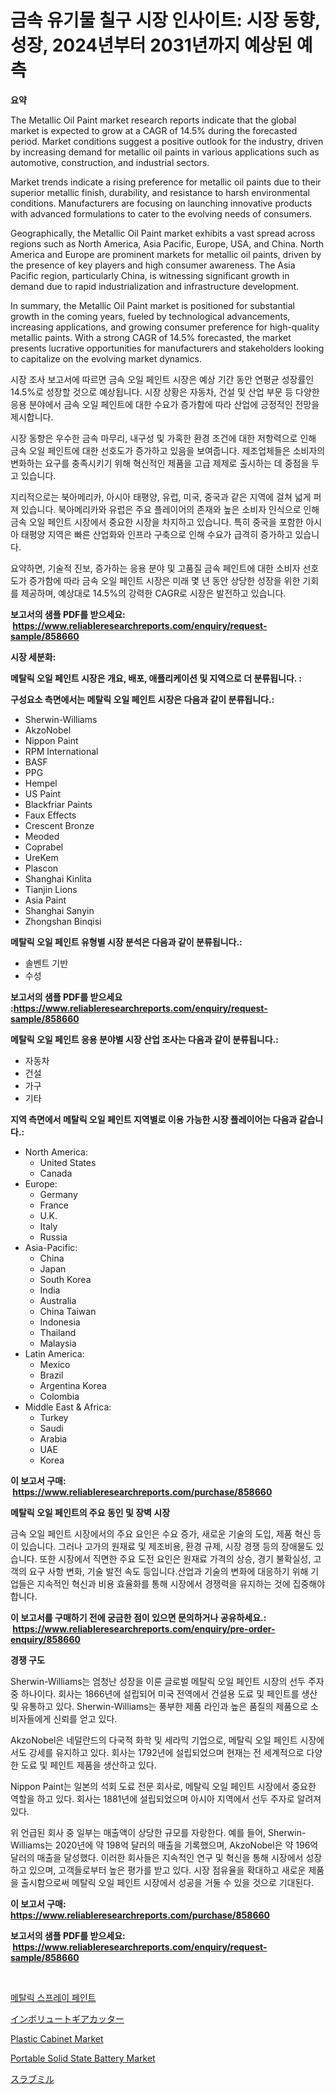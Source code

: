 <p><h1>금속 유기물 칠구 시장 인사이트: 시장 동향, 성장, 2024년부터 2031년까지 예상된 예측</h1></p><p><strong>요약</strong></p>
<p><p>The Metallic Oil Paint market research reports indicate that the global market is expected to grow at a CAGR of 14.5% during the forecasted period. Market conditions suggest a positive outlook for the industry, driven by increasing demand for metallic oil paints in various applications such as automotive, construction, and industrial sectors.</p><p>Market trends indicate a rising preference for metallic oil paints due to their superior metallic finish, durability, and resistance to harsh environmental conditions. Manufacturers are focusing on launching innovative products with advanced formulations to cater to the evolving needs of consumers.</p><p>Geographically, the Metallic Oil Paint market exhibits a vast spread across regions such as North America, Asia Pacific, Europe, USA, and China. North America and Europe are prominent markets for metallic oil paints, driven by the presence of key players and high consumer awareness. The Asia Pacific region, particularly China, is witnessing significant growth in demand due to rapid industrialization and infrastructure development.</p><p>In summary, the Metallic Oil Paint market is positioned for substantial growth in the coming years, fueled by technological advancements, increasing applications, and growing consumer preference for high-quality metallic paints. With a strong CAGR of 14.5% forecasted, the market presents lucrative opportunities for manufacturers and stakeholders looking to capitalize on the evolving market dynamics.</p><p>시장 조사 보고서에 따르면 금속 오일 페인트 시장은 예상 기간 동안 연평균 성장률인 14.5%로 성장할 것으로 예상됩니다. 시장 상황은 자동차, 건설 및 산업 부문 등 다양한 응용 분야에서 금속 오일 페인트에 대한 수요가 증가함에 따라 산업에 긍정적인 전망을 제시합니다.</p><p>시장 동향은 우수한 금속 마무리, 내구성 및 가혹한 환경 조건에 대한 저항력으로 인해 금속 오일 페인트에 대한 선호도가 증가하고 있음을 보여줍니다. 제조업체들은 소비자의 변화하는 요구를 충족시키기 위해 혁신적인 제품을 고급 제제로 출시하는 데 중점을 두고 있습니다.</p><p>지리적으로는 북아메리카, 아시아 태평양, 유럽, 미국, 중국과 같은 지역에 걸쳐 넓게 퍼져 있습니다. 북아메리카와 유럽은 주요 플레이어의 존재와 높은 소비자 인식으로 인해 금속 오일 페인트 시장에서 중요한 시장을 차지하고 있습니다. 특히 중국을 포함한 아시아 태평양 지역은 빠른 산업화와 인프라 구축으로 인해 수요가 급격히 증가하고 있습니다.</p><p>요약하면, 기술적 진보, 증가하는 응용 분야 및 고품질 금속 페인트에 대한 소비자 선호도가 증가함에 따라 금속 오일 페인트 시장은 미래 몇 년 동안 상당한 성장을 위한 기회를 제공하며, 예상대로 14.5%의 강력한 CAGR로 시장은 발전하고 있습니다.</p></p>
<p><strong>보고서의 샘플 PDF를 받으세요: &nbsp;<a href="https://www.reliableresearchreports.com/enquiry/request-sample/858660">https://www.reliableresearchreports.com/enquiry/request-sample/858660</a></strong></p>
<p><strong>시장 세분화:</strong></p>
<p><strong> 메탈릭 오일 페인트 시장은 개요, 배포, 애플리케이션 및 지역으로 더 분류됩니다. :</strong></p>
<p><strong>구성요소 측면에서는 메탈릭 오일 페인트 시장은 다음과 같이 분류됩니다.:</strong></p>
<p><ul><li>Sherwin-Williams</li><li>AkzoNobel</li><li>Nippon Paint</li><li>RPM International</li><li>BASF</li><li>PPG</li><li>Hempel</li><li>US Paint</li><li>Blackfriar Paints</li><li>Faux Effects</li><li>Crescent Bronze</li><li>Meoded</li><li>Coprabel</li><li>UreKem</li><li>Plascon</li><li>Shanghai Kinlita</li><li>Tianjin Lions</li><li>Asia Paint</li><li>Shanghai Sanyin</li><li>Zhongshan Binqisi</li></ul></p>
<p><strong> 메탈릭 오일 페인트 유형별 시장 분석은 다음과 같이 분류됩니다.:</strong></p>
<p><ul><li>솔벤트 기반</li><li>수성</li></ul></p>
<p><strong>보고서의 샘플 PDF를 받으세요 :<a href="https://www.reliableresearchreports.com/enquiry/request-sample/858660">https://www.reliableresearchreports.com/enquiry/request-sample/858660</a></strong></p>
<p><strong> 메탈릭 오일 페인트 응용 분야별 시장 산업 조사는 다음과 같이 분류됩니다.:</strong></p>
<p><ul><li>자동차</li><li>건설</li><li>가구</li><li>기타</li></ul></p>
<p><strong>지역 측면에서 메탈릭 오일 페인트 지역별로 이용 가능한 시장 플레이어는 다음과 같습니다.:</strong></p>
<p><ul>
    <li>
        North America:
        <ul>
            <li>United States</li>
            <li>Canada</li>
        </ul>
    </li>
    <li>
        Europe:
        <ul>
            <li>Germany</li>
            <li>France</li>
            <li>U.K.</li>
            <li>Italy</li>
            <li>Russia</li>
        </ul>
    </li>
    <li>
        Asia-Pacific:
        <ul>
            <li>China</li>
            <li>Japan</li>
            <li>South Korea</li>
            <li>India</li>
            <li>Australia</li>
            <li>China Taiwan</li>
            <li>Indonesia</li>
            <li>Thailand</li>
            <li>Malaysia</li>
        </ul>
    </li>
    <li>
        Latin America:
        <ul>
            <li>Mexico</li>
            <li>Brazil</li>
            <li>Argentina Korea</li>
            <li>Colombia</li>
        </ul>
    </li>
    <li>
        Middle East & Africa:
        <ul>
            <li>Turkey</li>
            <li>Saudi</li>
            <li>Arabia</li>
            <li>UAE</li>
            <li>Korea</li>
        </ul>
    </li>
    </ul></p>
<p><strong>이 보고서 구매: &nbsp;<a href="https://www.reliableresearchreports.com/purchase/858660">https://www.reliableresearchreports.com/purchase/858660</a></strong></p>
<p><strong>메탈릭 오일 페인트의 주요 동인 및 장벽 시장</strong></p>
<p><p>금속 오일 페인트 시장에서의 주요 요인은 수요 증가, 새로운 기술의 도입, 제품 혁신 등이 있습니다. 그러나 고가의 원재료 및 제조비용, 환경 규제, 시장 경쟁 등의 장애물도 있습니다. 또한 시장에서 직면한 주요 도전 요인은 원재료 가격의 상승, 경기 불확실성, 고객의 요구 사항 변화, 기술 발전 속도 등입니다.산업과 기술의 변화에 대응하기 위해 기업들은 지속적인 혁신과 비용 효율화를 통해 시장에서 경쟁력을 유지하는 것에 집중해야 합니다.</p></p>
<p><strong>이 보고서를 구매하기 전에 궁금한 점이 있으면 문의하거나 공유하세요.: &nbsp;<a href="https://www.reliableresearchreports.com/enquiry/pre-order-enquiry/858660">https://www.reliableresearchreports.com/enquiry/pre-order-enquiry/858660</a></strong></p>
<p><strong>경쟁 구도</strong></p>
<p><p>Sherwin-Williams는 엄청난 성장을 이룬 글로벌 메탈릭 오일 페인트 시장의 선두 주자 중 하나이다. 회사는 1866년에 설립되어 미국 전역에서 건설용 도료 및 페인트를 생산 및 유통하고 있다. Sherwin-Williams는 풍부한 제품 라인과 높은 품질의 제품으로 소비자들에게 신뢰를 얻고 있다.</p><p>AkzoNobel은 네덜란드의 다국적 화학 및 세라믹 기업으로, 메탈릭 오일 페인트 시장에서도 강세를 유지하고 있다. 회사는 1792년에 설립되었으며 현재는 전 세계적으로 다양한 도료 및 페인트 제품을 생산하고 있다.</p><p>Nippon Paint는 일본의 석회 도료 전문 회사로, 메탈릭 오일 페인트 시장에서 중요한 역할을 하고 있다. 회사는 1881년에 설립되었으며 아시아 지역에서 선두 주자로 알려져 있다.</p><p>위 언급된 회사 중 일부는 매출액이 상당한 규모를 자랑한다. 예를 들어, Sherwin-Williams는 2020년에 약 198억 달러의 매출을 기록했으며, AkzoNobel은 약 196억 달러의 매출을 달성했다. 이러한 회사들은 지속적인 연구 및 혁신을 통해 시장에서 성장하고 있으며, 고객들로부터 높은 평가를 받고 있다. 시장 점유율을 확대하고 새로운 제품을 출시함으로써 메탈릭 오일 페인트 시장에서 성공을 거둘 수 있을 것으로 기대된다.</p></p>
<p><strong>이 보고서 구매: &nbsp; <a href="https://www.reliableresearchreports.com/purchase/858660">https://www.reliableresearchreports.com/purchase/858660</a></strong></p>
<p><strong>보고서의 샘플 PDF를 받으세요: &nbsp;<a href="https://www.reliableresearchreports.com/enquiry/request-sample/858660">https://www.reliableresearchreports.com/enquiry/request-sample/858660</a></strong><strong></strong></p>
<p>&nbsp;</p>
<p><p><a href="https://github.com/CliftonFisher9067/Market-Research-Report-List-1/blob/main/94068504957.md">메탈릭 스프레이 페인트</a></p><p><a href="https://github.com/EmoryYundt1935/Market-Research-Report-List-1/blob/main/78602395368.md">インボリュートギアカッター</a></p><p><a href="https://github.com/juancolorado15/Market-Research-Report-List-2/blob/main/plastic-cabinet-market.md">Plastic Cabinet Market</a></p><p><a href="https://issuu.com/reportprime-2/docs/portable-solid-state-battery-market-size-2030.pptx">Portable Solid State Battery Market</a></p><p><a href="https://github.com/mcbeesbxa270/Market-Research-Report-List-1/blob/main/28949775367.md">スラブミル</a></p></p>